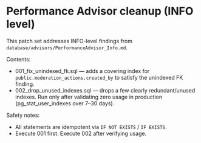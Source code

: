 # Performance Advisor cleanup (INFO level)

This patch set addresses INFO-level findings from `database/advisors/PerformanceAdvisor_Info.md`.

Contents:

- 001_fix_unindexed_fk.sql — adds a covering index for `public.moderation_actions.created_by` to satisfy the unindexed FK finding.
- 002_drop_unused_indexes.sql — drops a few clearly redundant/unused indexes. Run only after validating zero usage in production (pg_stat_user_indexes over 7–30 days).

Safety notes:

- All statements are idempotent via `IF NOT EXISTS` / `IF EXISTS`.
- Execute 001 first. Execute 002 after verifying usage.
